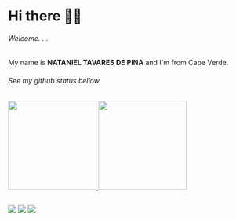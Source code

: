 # Hi there 🙋‍♂️
###### Welcome. . .
My name is **NATANIEL TAVARES DE PINA** and I'm from Cape Verde.

###### See my github status bellow 
 <div>
  <a href="https://github.com/DannyelPina">
  <img height="180em" src="https://github-readme-stats.vercel.app/api?username=DannyelPina&show_icons=true&theme=tokyonight&include_all_commits=true&count_private=true"/>
  <img height="180em" src="https://github-readme-stats.vercel.app/api/top-langs/?username=DannyelPina&layout=compact&langs_count=7&theme=tokyonight"/>
</div>
<!-- <div style="display: inline_block"><br>
  <img align="center" alt="Danny-Js" height="30" width="40" src="https://raw.githubusercontent.com/devicons/devicon/master/icons/javascript/javascript-plain.svg">
  <img align="center" alt="Danny-Ts" height="30" width="40" src="https://raw.githubusercontent.com/devicons/devicon/master/icons/typescript/typescript-plain.svg">
  <img align="center" alt="Danny-React" height="30" width="40" src="https://raw.githubusercontent.com/devicons/devicon/master/icons/react/react-original.svg">
  <img align="center" alt="Danny-HTML" height="30" width="40" src="https://raw.githubusercontent.com/devicons/devicon/master/icons/html5/html5-original.svg">
  <img align="center" alt="Danny-CSS" height="30" width="40" src="https://raw.githubusercontent.com/devicons/devicon/master/icons/css3/css3-original.svg">
  <img align="center" alt="Danny-Python" height="30" width="40" src="https://raw.githubusercontent.com/devicons/devicon/master/icons/python/python-original.svg">
  <img align="center" alt="Danny-Csharp" height="30" width="40" src="https://raw.githubusercontent.com/devicons/devicon/master/icons/csharp/csharp-original.svg">
</div> -->
  
  ##
 
<div>
  <a href = "mailto:natanieltavarespina@gmail.com"><img src="https://img.shields.io/badge/Gmail-D14836?style=for-the-badge&logo=gmail&logoColor=white" target="_blank"></a>
  <a href="https://www.linkedin.com/in/nataniel-pina-0751518b/" target="_blank"><img src="https://img.shields.io/badge/LinkedIn-0077B5?style=for-the-badge&logo=linkedin&logoColor=white" target="_blank"></a> 
  <a href="https://medium.com/@natanieltavarespina" target="_blank"><img src="https://img.shields.io/badge/Medium-12100E?style=for-the-badge&logo=medium&logoColor=white" target="_blank"></a> 
</div>

